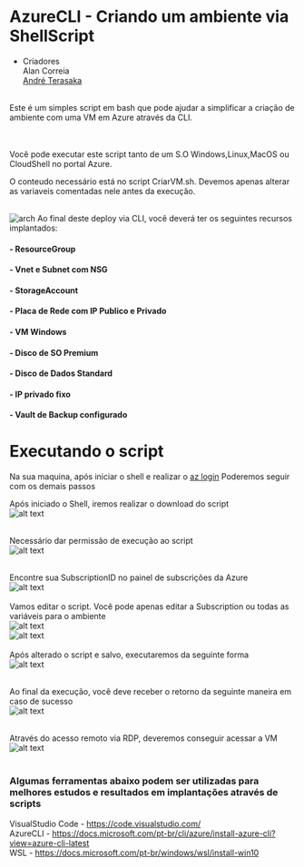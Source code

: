 # AzureCLI - Criando um ambiente via ShellScript
- Criadores <br>
Alan Correia<br>
[André Terasaka](https://github.com/terasaka)<br><br>

Este é um simples script em bash que pode ajudar a simplificar a criação de ambiente com uma VM em Azure através da CLI.<br><br><br>


Você pode executar este script tanto de um S.O Windows,Linux,MacOS ou CloudShell no portal Azure.


O conteudo necessário está no script CriarVM.sh. Devemos apenas alterar as variaveis comentadas nele antes da execução.<br><br>

![arch](https://github.com/alancorreia/AzureCLI-CreateVM/blob/master/img/Lab%20Github.png?raw=true)
Ao final deste deploy via CLI, você deverá ter os seguintes recursos implantados:

#### - ResourceGroup
#### - Vnet e Subnet com NSG
#### - StorageAccount
#### - Placa de Rede com IP Publico e Privado
#### - VM Windows
#### - Disco de SO Premium
#### - Disco de Dados Standard
#### - IP privado fixo
#### - Vault de Backup configurado

# Executando o script <br>
Na sua maquina, após iniciar o shell e realizar o [az login](https://docs.microsoft.com/pt-br/cli/azure/install-azure-cli?view=azure-cli-latest) Poderemos seguir com os demais passos

Após iniciado o Shell, iremos realizar o download do script<br>
![alt text](https://github.com/alancorreia/AzureCLI-CreateVM/raw/master/img/azurecli.png)<br><br>

Necessário dar permissão de execução ao script<br>
![alt text](https://github.com/alancorreia/AzureCLI-CreateVM/blob/master/img/azureshell2.png?raw=true)<br><br>

Encontre sua SubscriptionID no painel de subscrições da Azure<br>
![alt text](https://github.com/alancorreia/AzureCLI-CreateVM/blob/master/img/azureshell4.png?raw=true) <br><br>
Vamos editar o script. Você pode apenas editar a Subscription ou todas as variáveis para o ambiente<br>
![alt text](https://github.com/alancorreia/AzureCLI-CreateVM/blob/master/img/azureshell3.png?raw=true)<br>
![alt text](https://github.com/alancorreia/AzureCLI-CreateVM/blob/master/img/azureshell5.png?raw=true)<br><br>
Após alterado o script e salvo, executaremos da seguinte forma<br>
![alt text](https://github.com/alancorreia/AzureCLI-CreateVM/blob/master/img/azureshell6.png?raw=true)<br><br>

Ao final da execução, você deve receber o retorno da seguinte maneira em caso de sucesso<br>
![alt text](https://github.com/alancorreia/AzureCLI-CreateVM/blob/master/img/azureshell7.png?raw=true)<br><br>

Através do acesso remoto via RDP, deveremos conseguir acessar a VM <br>
![alt text](https://github.com/alancorreia/AzureCLI-CreateVM/blob/master/img/azureclirdp.png?raw=true)<br><br>

### Algumas ferramentas abaixo podem ser utilizadas para melhores estudos e resultados em implantações através de scripts

VisualStudio Code - https://code.visualstudio.com/ <br>
AzureCLI - https://docs.microsoft.com/pt-br/cli/azure/install-azure-cli?view=azure-cli-latest <br>
WSL - https://docs.microsoft.com/pt-br/windows/wsl/install-win10 <br>
